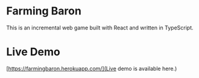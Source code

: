 # Farming Baron

This is an incremental web game built with React and written in TypeScript.

# Live Demo

[https://farmingbaron.herokuapp.com/](Live demo is available here.)